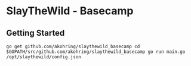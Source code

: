 # SlayTheWild - Basecamp

## Getting Started
``
go get github.com/akohring/slaythewild_basecamp
cd $GOPATH/src/github.com/akohring/slaythewild_basecamp
go run main.go /opt/slaythewild/config.json
``